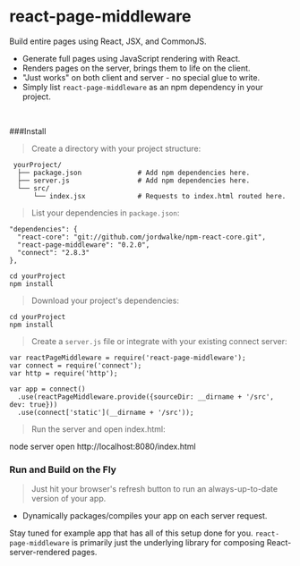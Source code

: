 react-page-middleware
===============================================
Build entire pages using React, JSX, and CommonJS.

  - Generate full pages using JavaScript rendering with React.
  - Renders pages on the server, brings them to life on the client.
  - "Just works" on both client and server - no special glue to write.
  - Simply list `react-page-middleware` as an npm dependency in your project.

<br>

###Install

> Create a directory with your project structure:

     yourProject/
      ├── package.json              # Add npm dependencies here.
      ├── server.js                 # Add npm dependencies here.
      └── src/
          └── index.jsx             # Requests to index.html routed here.

> List your dependencies in `package.json`:

    "dependencies": {
      "react-core": "git://github.com/jordwalke/npm-react-core.git",
      "react-page-middleware": "0.2.0",
      "connect": "2.8.3"
    },

    cd yourProject
    npm install

> Download your project's dependencies:

    cd yourProject
    npm install


> Create a `server.js` file or integrate with your existing connect server:

    var reactPageMiddleware = require('react-page-middleware');
    var connect = require('connect');
    var http = require('http');

    var app = connect()
      .use(reactPageMiddleware.provide({sourceDir: __dirname + '/src', dev: true}))
      .use(connect['static'](__dirname + '/src'));


> Run the server and open index.html:


   node server
   open http://localhost:8080/index.html




### Run and Build on the Fly

>  Just hit your browser's refresh button to run an always-up-to-date version of your app.

- Dynamically packages/compiles your app on each server request.


Stay tuned for example app that has all of this setup done for you.
`react-page-middleware` is primarily just the underlying library for composing
React-server-rendered pages.
